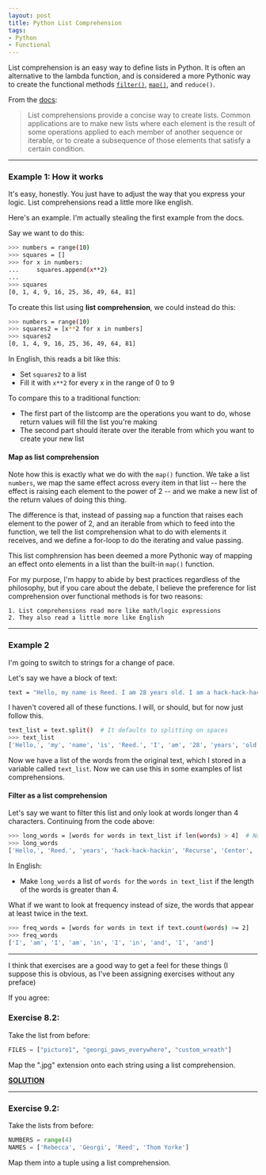 ```yaml
---
layout: post
title: Python List Comprehension
tags:
- Python
- Functional
---
```


List comprehension is an easy way to define lists in Python. It is often an alternative to the lambda function, and is considered a more Pythonic way to create the functional methods [`filter()`](http://reeddunkle.github.io/Python-Filter/), [`map()`](http://reeddunkle.github.io/Python-Map/), and `reduce()`.

From the [docs](https://docs.python.org/2/tutorial/datastructures.html#list-comprehensions):

> List comprehensions provide a concise way to create lists. Common applications are to make new lists where each element is the result of some operations applied to each member of another sequence or iterable, or to create a subsequence of those elements that satisfy a certain condition.

----

### Example 1: How it works

It's easy, honestly. You just have to adjust the way that you express your logic. List comprehensions read a little more like english.

Here's an example. I'm actually stealing the first example from the docs.

Say we want to do this:

```bash
>>> numbers = range(10)
>>> squares = []
>>> for x in numbers:
...     squares.append(x**2)
... 
>>> squares
[0, 1, 4, 9, 16, 25, 36, 49, 64, 81]
```

To create this list using **list comprehension**, we could instead do this:

```bash
>>> numbers = range(10)
>>> squares2 = [x**2 for x in numbers]
>>> squares2
[0, 1, 4, 9, 16, 25, 36, 49, 64, 81]
```

In English, this reads a bit like this:

- Set `squares2` to a list
- Fill it with `x**2` for every x in the range of 0 to 9

To compare this to a traditional function:

- The first part of the listcomp are the operations you want to do, whose return values will fill the list you're making
- The second part should iterate over the iterable from which you want to create your new list

#### Map as list comprehension

Note how this is exactly what we do with the `map()` function. We take a list `numbers`, we map the same effect across every item in that list -- here the effect is raising each element to the power of 2 -- and we make a new list of the return values of doing this thing.

The difference is that, instead of passing `map` a function that raises each element to the power of 2, and an iterable from which to feed into the function, we tell the list comprehension what to do with elements it receives, and we define a for-loop to do the iterating and value passing.

This list comphrension has been deemed a more Pythonic way of mapping an effect onto elements in a list than the built-in `map()` function.

For my purpose, I'm happy to abide by best practices regardless of the philosophy, but if you care about the debate, I believe the preference for list comprehension over functional methods is for two reasons:

    1. List comprehensions read more like math/logic expressions
    2. They also read a little more like English

----

### Example 2

I'm going to switch to strings for a change of pace.

Let's say we have a block of text:

```bash
text = "Hello, my name is Reed. I am 28 years old. I am a hack-hack-hackin away at the Recurse Center in NYC. I play around in Python and I like words and vinegar."
```

I haven't covered all of these functions. I will, or should, but for now just follow this.

```bash
text_list = text.split()  # It defaults to splitting on spaces
>>> text_list
['Hello,', 'my', 'name', 'is', 'Reed.', 'I', 'am', '28', 'years', 'old.', 'I', 'am', 'a', 'hack-hack-hackin', 'away', 'at', 'the', 'Recurse', 'Center', 'in', 'NYC.', 'I', 'play', 'around', 'in', 'Python', 'and', 'I', 'like', 'words', 'and', 'vinegar.']
```

Now we have a list of the words from the original text, which I stored in a variable called `text_list`. Now we can use this in some examples of list comprehensions.

#### Filter as a list comprehension

Let's say we want to filter this list and only look at words longer than 4 characters. Continuing from the code above:

```bash
>>> long_words = [words for words in text_list if len(words) > 4]  # Notice our boolean expression
>>> long_words
['Hello,', 'Reed.', 'years', 'hack-hack-hackin', 'Recurse', 'Center', 'around', 'Python', 'words', 'vinegar.']
```

In English:

- Make `long_words` a list of `words for` the `words in text_list` if the length of the words is greater than 4.

What if we want to look at frequency instead of size, the words that appear at least twice in the text.

```bash
>>> freq_words = [words for words in text if text.count(words) >= 2]
>>> freq_words
['I', 'am', 'I', 'am', 'in', 'I', 'in', 'and', 'I', 'and']
```

----

I think that exercises are a good way to get a feel for these things (I suppose this is obvious, as I've been assigning exercises without any preface)

If you agree:

### Exercise 8.2:

Take the list from before:

```python
FILES = ["picture1", "georgi_paws_everywhere", "custom_wreath"]
```

Map the ".jpg" extension onto each string using a list comprehension.

[**SOLUTION**](https://gist.github.com/reeddunkle/46cbb8a6a61d9b9ae219177c39c60575)

----

### Exercise 9.2:

Take the lists from before:

```python
NUMBERS = range(4)
NAMES = ['Rebecca', 'Georgi', 'Reed', 'Thom Yorke']
```

Map them into a tuple using a list comprehension.
